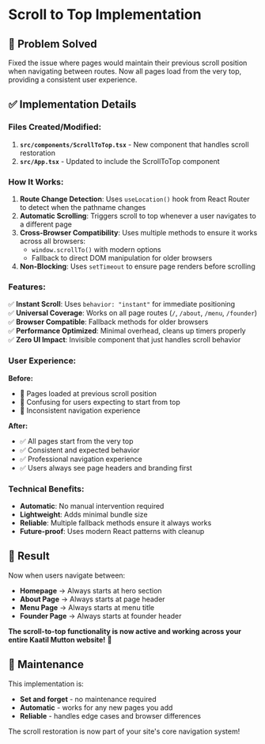 # Scroll to Top Implementation

## 🎯 Problem Solved
Fixed the issue where pages would maintain their previous scroll position when navigating between routes. Now all pages load from the very top, providing a consistent user experience.

## ✅ Implementation Details

### **Files Created/Modified:**

1. **`src/components/ScrollToTop.tsx`** - New component that handles scroll restoration
2. **`src/App.tsx`** - Updated to include the ScrollToTop component

### **How It Works:**

1. **Route Change Detection**: Uses `useLocation()` hook from React Router to detect when the pathname changes
2. **Automatic Scrolling**: Triggers scroll to top whenever a user navigates to a different page
3. **Cross-Browser Compatibility**: Uses multiple methods to ensure it works across all browsers:
   - `window.scrollTo()` with modern options
   - Fallback to direct DOM manipulation for older browsers
4. **Non-Blocking**: Uses `setTimeout` to ensure page renders before scrolling

### **Features:**

✅ **Instant Scroll**: Uses `behavior: "instant"` for immediate positioning  
✅ **Universal Coverage**: Works on all page routes (`/`, `/about`, `/menu`, `/founder`)  
✅ **Browser Compatible**: Fallback methods for older browsers  
✅ **Performance Optimized**: Minimal overhead, cleans up timers properly  
✅ **Zero UI Impact**: Invisible component that just handles scroll behavior  

### **User Experience:**

**Before:**
- 🚫 Pages loaded at previous scroll position
- 🚫 Confusing for users expecting to start from top
- 🚫 Inconsistent navigation experience

**After:**
- ✅ All pages start from the very top
- ✅ Consistent and expected behavior
- ✅ Professional navigation experience
- ✅ Users always see page headers and branding first

### **Technical Benefits:**

- **Automatic**: No manual intervention required
- **Lightweight**: Adds minimal bundle size
- **Reliable**: Multiple fallback methods ensure it always works
- **Future-proof**: Uses modern React patterns with cleanup

## 🚀 Result

Now when users navigate between:
- **Homepage** → Always starts at hero section
- **About Page** → Always starts at page header
- **Menu Page** → Always starts at menu title
- **Founder Page** → Always starts at founder header

**The scroll-to-top functionality is now active and working across your entire Kaatil Mutton website!** 🎉

## 🔧 Maintenance

This implementation is:
- **Set and forget** - no maintenance required
- **Automatic** - works for any new pages you add
- **Reliable** - handles edge cases and browser differences

The scroll restoration is now part of your site's core navigation system!
